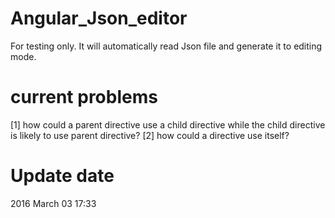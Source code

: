 # Angular_Json_editor
For testing only. It will automatically read Json file and generate it to editing mode. 

# current problems
[1] how could a parent directive use a child directive while the child directive is likely to use parent directive?
[2] how could a directive use itself?

# Update date
2016 March 03 17:33 
